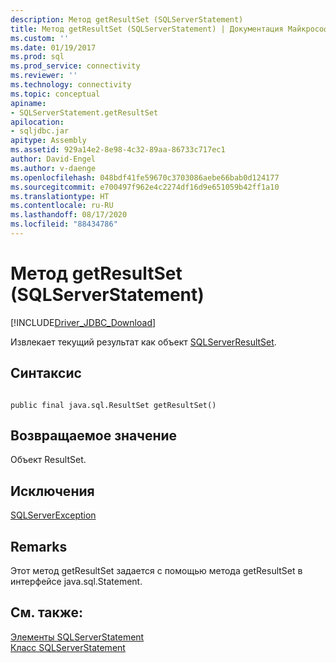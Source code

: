 ```yaml
---
description: Метод getResultSet (SQLServerStatement)
title: Метод getResultSet (SQLServerStatement) | Документация Майкрософт
ms.custom: ''
ms.date: 01/19/2017
ms.prod: sql
ms.prod_service: connectivity
ms.reviewer: ''
ms.technology: connectivity
ms.topic: conceptual
apiname:
- SQLServerStatement.getResultSet
apilocation:
- sqljdbc.jar
apitype: Assembly
ms.assetid: 929a14e2-8e98-4c32-89aa-86733c717ec1
author: David-Engel
ms.author: v-daenge
ms.openlocfilehash: 048bdf41fe59670c3703086aebe66bab0d124177
ms.sourcegitcommit: e700497f962e4c2274df16d9e651059b42ff1a10
ms.translationtype: HT
ms.contentlocale: ru-RU
ms.lasthandoff: 08/17/2020
ms.locfileid: "88434786"
---
```

# <a name="getresultset-method-sqlserverstatement"></a>Метод getResultSet (SQLServerStatement)
[!INCLUDE[Driver_JDBC_Download](../../../includes/driver_jdbc_download.md)]

  Извлекает текущий результат как объект [SQLServerResultSet](../../../connect/jdbc/reference/sqlserverresultset-class.md).  
  
## <a name="syntax"></a>Синтаксис  
  
```  
  
public final java.sql.ResultSet getResultSet()  
```  
  
## <a name="return-value"></a>Возвращаемое значение  
 Объект ResultSet.  
  
## <a name="exceptions"></a>Исключения  
 [SQLServerException](../../../connect/jdbc/reference/sqlserverexception-class.md)  
  
## <a name="remarks"></a>Remarks  
 Этот метод getResultSet задается с помощью метода getResultSet в интерфейсе java.sql.Statement.  
  
## <a name="see-also"></a>См. также:  
 [Элементы SQLServerStatement](../../../connect/jdbc/reference/sqlserverstatement-members.md)   
 [Класс SQLServerStatement](../../../connect/jdbc/reference/sqlserverstatement-class.md)  
  
  
